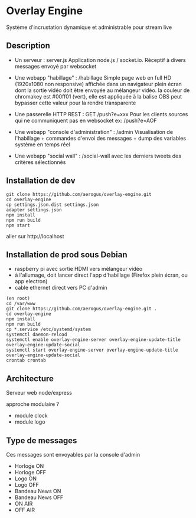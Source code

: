 # Overlay Engine

Système d'incrustation dynamique et administrable pour stream live

## Description

- Un serveur : server.js
  Application node.js / socket.io. Réceptif à divers messages envoyé par websocket

- Une webapp "habillage" : /habillage
  Simple page web en full HD (1920x1080 non responsive) affichée dans un navigateur plein écran dont la sortie vidéo
  doit être envoyée au mélangeur vidéo.
  la couleur de chromakey est #00ff01 (vert), elle est appliquée à la balise <body>
  OBS peut bypasser cette valeur pour la rendre transparente

- Une passerelle HTTP REST : GET /push?e=xxx
  Pour les clients sources qui ne communiquent pas en websocket
  ex: /push?e=AOF

- Une webapp "console d'administration" : /admin
  Visualisation de l'habillage + commandes d'envoi des messages + dump des variables système en temps réel

- Une webapp "social wall" : /social-wall
  avec les derniers tweets des critères sélectionnés

## Installation de dev

```
git clone https://github.com/aerogus/overlay-engine.git
cd overlay-engine
cp settings.json.dist settings.json
adapter settings.json
npm install
npm run build
npm start
```

aller sur http://localhost

## Installation de prod sous Debian

- raspberry pi avec sortie HDMI vers mélangeur vidéo
- à l'allumage, doit lancer direct l'app d'habillage (Firefox plein écran, ou app electron)
- cable ethernet direct vers PC d'admin

```
(en root)
cd /var/www
git clone https://github.com/aerogus/overlay-engine.git .
cd overlay-engine
npm install
npm run build
cp *.service /etc/systemd/system
systemctl daemon-reload
systemctl enable overlay-engine-server overlay-engine-update-title overlay-engine-update-social
systemctl start overlay-engine-server overlay-engine-update-title overlay-engine-update-social
crontab crontab
```

## Architecture

Serveur web node/express

approche modulaire ?
- module clock
- module logo

## Type de messages

Ces messages sont envoyables par la console d'admin

- Horloge ON
- Horloge OFF
- Logo ON
- Logo OFF
- Bandeau News ON
- Bandeau News OFF
- ON AIR
- OFF AIR
